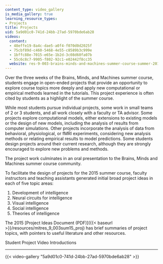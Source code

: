 ```yaml
---
content_type: video_gallery
is_media_gallery: true
learning_resource_types:
- Projects
title: Projects
uid: 5a9d01c0-741d-24bb-27ad-5970bde6ab28
videos:
  content:
  - 48effe19-8a4c-dae5-a0f4-f070d0d2025f
  - 75cbf89d-c460-5468-4e55-c8589b3c999e
  - 1bffc88e-7015-e65e-1b2d-3c08d60fa07b
  - 55c6c8c7-9905-f802-92c1-e02442f8cc35
  website: res-9-003-brains-minds-and-machines-summer-course-summer-2015
---
```


Over the three weeks of the Brains, Minds, and Machines summer course, students engage in open-ended projects that provide an opportunity to explore course topics more deeply and apply new computational or empirical methods learned in the tutorials. This project experience is often cited by students as a highlight of the summer course.

While most students pursue individual projects, some work in small teams of 2 or 3 students, and all work closely with a faculty or TA advisor. Some projects explore computational models, either extensions to existing models or the design of new models, including the analysis of results from computer simulations. Other projects incorporate the analysis of data from behavioral, physiological, or fMRI experiments, considering new analysis methods or relating empirical results to model predictions. Some students design projects around their current research, although they are strongly encouraged to explore new problems and methods.

The project work culminates in an oral presentation to the Brains, Minds and Machines summer course community.

To facilitate the design of projects for the 2015 summer course, faculty instructors and teaching assistants generated initial broad project ideas in each of five topic areas:

1.  Development of intelligence
2.  Neural circuits for intelligence
3.  Visual intelligence
4.  Social intelligence
5.  Theories of intelligence

The 2015 [Project Ideas Document (PDF)]({{< baseurl >}}/resources/mitres_9_003sum15_proj) has brief summaries of project topics, with pointers to useful literature and other resources.

Student Project Video Introductions  

--------------------------------------

{{< video-gallery "5a9d01c0-741d-24bb-27ad-5970bde6ab28" >}}

